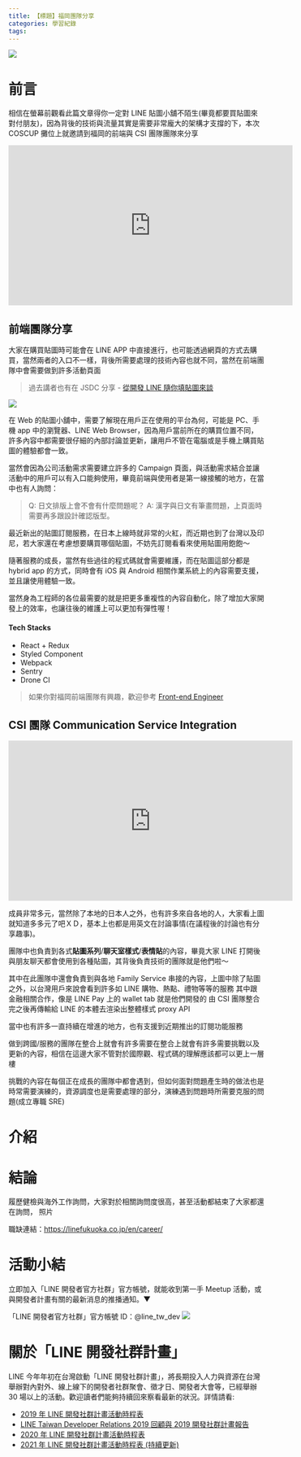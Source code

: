 ```yaml
---
title: 【標題】福岡團隊分享
categories: 學習紀錄
tags:
---
```


<style>
  section.compact {
    font-size: 150%  
  }
  img[alt~="center"] {
    display: block;
    margin: 0 auto;
  }
</style>

![](https://nijialin.com/images/2021/coscup/lfk/1.png)

# 前言

相信在螢幕前觀看此篇文章得你一定對 LINE 貼圖小舖不陌生(畢竟都要買貼圖來對付朋友)，因為背後的技術與流量其實是需要非常龐大的架構才支撐的下，本次 COSCUP 攤位上就邀請到福岡的前端與 CSI 團隊團隊來分享

<!-- more -->
<iframe width="560" height="315" src="https://www.youtube.com/embed/iq0nSph2ZNk?start=11268" title="YouTube video player" frameborder="0" allow="accelerometer; autoplay; clipboard-write; encrypted-media; gyroscope; picture-in-picture" allowfullscreen></iframe>

## 前端團隊分享

大家在購買貼圖時可能會在 LINE APP 中直接進行，也可能透過網頁的方式去購買，當然兩者的入口不一樣，背後所需要處理的技術內容也就不同，當然在前端團隊中會需要做到許多活動頁面

> 過去講者也有在 JSDC 分享 - [從開發 LINE 隨你填貼圖來談](<https://engineering.linecorp.com/zh-hant/blog/line-jsdc-2019/#JSDC2019%E6%B4%BB%E5%8B%95%E5%BF%83%E5%BE%97%E5%88%86%E4%BA%AB(@zh)-%E5%BE%9E%E9%96%8B%E7%99%BCLINE%E9%9A%A8%E4%BD%A0%E5%A1%AB%E8%B2%BC%E5%9C%96%E4%BE%86%E8%AB%87/Tzu-LinHuang>)

![](https://nijialin.com/images/2021/coscup/lfk/2.png)

<script async class="speakerdeck-embed" data-slide="4" data-id="ed0d168dda894f92831ab078fa6fd106" data-ratio="1.77777777777778" src="//speakerdeck.com/assets/embed.js"></script>

在 Web 的貼圖小舖中，需要了解現在用戶正在使用的平台為何，可能是 PC、手機 app 中的瀏覽器、LINE Web Browser，因為用戶當前所在的購買位置不同，許多內容中都需要很仔細的內部討論並更新，讓用戶不管在電腦或是手機上購買貼圖的體驗都會一致。

<script async class="speakerdeck-embed" data-slide="6" data-id="ed0d168dda894f92831ab078fa6fd106" data-ratio="1.77777777777778" src="//speakerdeck.com/assets/embed.js"></script>

當然會因為公司活動需求需要建立許多的 Campaign 頁面，與活動需求結合並讓活動中的用戶可以有入口能夠使用，畢竟前端與使用者是第一線接觸的地方，在當中也有人詢問：

> Q: 日文排版上會不會有什麼問題呢？
> A: 漢字與日文有筆畫問題，上頁面時需要再多跟設計確認版型。

<script async class="speakerdeck-embed" data-slide="8" data-id="ed0d168dda894f92831ab078fa6fd106" data-ratio="1.77777777777778" src="//speakerdeck.com/assets/embed.js"></script>

最近新出的貼圖訂閱服務，在日本上線時就非常的火紅，而近期也到了台灣以及印尼，若大家還在考慮想要購買哪個貼圖，不妨先訂閱看看來使用貼圖用飽飽～

<script async class="speakerdeck-embed" data-slide="11" data-id="ed0d168dda894f92831ab078fa6fd106" data-ratio="1.77777777777778" src="//speakerdeck.com/assets/embed.js"></script>

隨著服務的成長，當然有些過往的程式碼就會需要維護，而在貼圖這部分都是 hybrid app 的方式，同時會有 iOS 與 Android 相關作業系統上的內容需要支援，並且讓使用體驗一致。

當然身為工程師的各位最需要的就是把更多重複性的內容自動化，除了增加大家開發上的效率，也讓往後的維護上可以更加有彈性喔！

#### Tech Stacks

- React + Redux
- Styled Component
- Webpack
- Sentry
- Drone CI

> 如果你對福岡前端團隊有興趣，歡迎參考 [Front-end Engineer](https://linefukuoka.co.jp/en/career/list/engineer/2331)

## CSI 團隊 Communication Service Integration

<iframe width="560" height="315" src="https://www.youtube.com/embed/iq0nSph2ZNk?start=12031" title="YouTube video player" frameborder="0" allow="accelerometer; autoplay; clipboard-write; encrypted-media; gyroscope; picture-in-picture" allowfullscreen></iframe>

<script async class="speakerdeck-embed" data-slide="5" data-id="f5d9a47bbef44f418fdfe2ab7d1c9834" data-ratio="1.77777777777778" src="//speakerdeck.com/assets/embed.js"></script>

成員非常多元，當然除了本地的日本人之外，也有許多來自各地的人，大家看上圖就知道多多元了吧ＸＤ，基本上也都是用英文在討論事情(在議程後的討論也有分享趣事)。

<script async class="speakerdeck-embed" data-slide="8" data-id="f5d9a47bbef44f418fdfe2ab7d1c9834" data-ratio="1.77777777777778" src="//speakerdeck.com/assets/embed.js"></script>

團隊中也負責到各式**貼圖系列**/**聊天室樣式**/**表情貼**的內容，畢竟大家 LINE 打開後與朋友聊天都會使用到各種貼圖，其背後負責技術的團隊就是他們啦～

其中在此團隊中還會負責到與各地 Family Service 串接的內容，上圖中除了貼圖之外，以台灣用戶來說會看到許多如 LINE 購物、熱點、禮物等等的服務
其中跟金融相關合作，像是 LINE Pay 上的 wallet tab 就是他們開發的
由 CSI 團隊整合完之後再傳輸給 LINE 的本體去渲染出整體樣式 proxy API

<script async class="speakerdeck-embed" data-slide="9" data-id="f5d9a47bbef44f418fdfe2ab7d1c9834" data-ratio="1.77777777777778" src="//speakerdeck.com/assets/embed.js"></script>

當中也有許多一直持續在增進的地方，也有支援到近期推出的訂閱功能服務

<script async class="speakerdeck-embed" data-slide="11" data-id="f5d9a47bbef44f418fdfe2ab7d1c9834" data-ratio="1.77777777777778" src="//speakerdeck.com/assets/embed.js"></script>

做到跨國/服務的團隊在整合上就會有許多需要在整合上就會有許多需要挑戰以及更新的內容，相信在這邊大家不管對於國際觀、程式碼的理解應該都可以更上一層樓

挑戰的內容在每個正在成長的團隊中都會遇到，但如何面對問題產生時的做法也是時常需要演練的，資源調度也是需要處理的部分，演練遇到問題時所需要克服的問題(成立專職 SRE)

# 介紹

# 結論

履歷健檢與海外工作詢問，大家對於相關詢問度很高，甚至活動都結束了大家都還在詢問，
照片

職缺連結：https://linefukuoka.co.jp/en/career/

# 活動小結

立即加入「LINE 開發者官方社群」官方帳號，就能收到第一手 Meetup 活動，或與開發者計畫有關的最新消息的推播通知。▼

「LINE 開發者官方社群」官方帳號 ID：@line_tw_dev
![](https://www.evanlin.com/images/2020/line-tw-dev-qr.png)

# 關於「LINE 開發社群計畫」

LINE 今年年初在台灣啟動「LINE 開發社群計畫」，將長期投入人力與資源在台灣舉辦對內對外、線上線下的開發者社群聚會、徵才日、開發者大會等，已經舉辦 30 場以上的活動。歡迎讀者們能夠持續回來察看最新的狀況。詳情請看:

- [2019 年 LINE 開發社群計畫活動時程表](https://engineering.linecorp.com/zh-hant/blog/line-taiwan-developer-relations-2019-plan/)
- [LINE Taiwan Developer Relations 2019 回顧與 2019 開發社群計畫報告](https://engineering.linecorp.com/zh-hant/blog/line-taiwan-developer-relations-2019/)
- [2020 年 LINE 開發社群計畫活動時程表](https://engineering.linecorp.com/zh-hant/blog/2020-line-tw-devrel/)
- [2021 年 LINE 開發社群計畫活動時程表 (持續更新)](https://engineering.linecorp.com/zh-hant/blog/2021-line-tw-devrel/)
